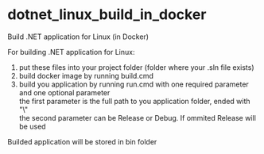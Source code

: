 # dotnet_linux_build_in_docker
Build .NET application for Linux (in Docker)

For building .NET application for Linux:
1. put these files into your project folder (folder where your .sln file exists)
2. build docker image by running build.cmd
3. build you application by running run.cmd with one required parameter and one optional parameter<br>
    the first parameter is the full path to you application folder, ended with "\\"<br>
    the second parameter can be Release or Debug. If ommited Release will be used<br>

Builded application will be stored in bin folder

